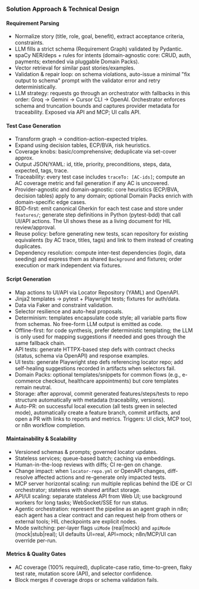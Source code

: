### Solution Approach & Technical Design

#### Requirement Parsing
- Normalize story (title, role, goal, benefit), extract acceptance criteria, constraints.
- LLM fills a strict schema (Requirement Graph) validated by Pydantic.
 - spaCy NER/deps + rules for intents (domain-agnostic core: CRUD, auth, payments; extended via pluggable Domain Packs).
- Vector retrieval for similar past stories/examples.
 - Validation & repair loop: on schema violations, auto-issue a minimal "fix output to schema" prompt with the validator error and retry deterministically.
 - LLM strategy: requests go through an orchestrator with fallbacks in this order: Groq → Gemini → Cursor CLI → OpenAI. Orchestrator enforces schema and truncation bounds and captures provider metadata for traceability. Exposed via API and MCP; UI calls API.

#### Test Case Generation
- Transform graph -> condition-action-expected triples.
- Expand using decision tables, ECP/BVA, risk heuristics.
- Coverage knobs: basic/comprehensive; deduplicate via set-cover approx.
- Output JSON/YAML: id, title, priority, preconditions, steps, data, expected, tags, trace.
 - Traceability: every test case includes `traceTo: [AC-ids]`; compute an AC coverage metric and fail generation if any AC is uncovered.
 - Provider-agnostic and domain-agnostic: core heuristics (ECP/BVA, decision tables) apply to any domain; optional Domain Packs enrich with domain-specific edge cases.
 - BDD-first: emit canonical Gherkin for each test case and store under `features/`; generate step definitions in Python (pytest-bdd) that call UI/API actions. The UI shows these as a living document for HIL review/approval.
 - Reuse policy: before generating new tests, scan repository for existing equivalents (by AC trace, titles, tags) and link to them instead of creating duplicates.
 - Dependency resolution: compute inter-test dependencies (login, data seeding) and express them as shared `Background` and fixtures; order execution or mark independent via fixtures.

#### Script Generation
- Map actions to UI/API via Locator Repository (YAML) and OpenAPI.
- Jinja2 templates -> pytest + Playwright tests; fixtures for auth/data.
- Data via Faker and constraint validation.
- Selector resilience and auto-heal proposals.
 - Determinism: templates encapsulate code style; all variable parts flow from schemas. No free-form LLM output is emitted as code.
 - Offline-first: for code synthesis, prefer deterministic templating; the LLM is only used for mapping suggestions if needed and goes through the same fallback chain.
 - API tests: generate HTTPX-based step defs with contract checks (status, schema via OpenAPI) and response examples.
 - UI tests: generate Playwright step defs referencing locator repo; add self-healing suggestions recorded in artifacts when selectors fail.
 - Domain Packs: optional templates/snippets for common flows (e.g., e-commerce checkout, healthcare appointments) but core templates remain neutral.
 - Storage: after approval, commit generated features/steps/tests to repo structure automatically with metadata (traceability, versions).
 - Auto-PR: on successful local execution (all tests green in selected mode), automatically create a feature branch, commit artifacts, and open a PR with links to reports and metrics. Triggers: UI click, MCP tool, or n8n workflow completion.

#### Maintainability & Scalability
- Versioned schemas & prompts; governed locator updates.
- Stateless services; queue-based batch; caching via embeddings.
- Human-in-the-loop reviews with diffs; CI re-gen on change.
 - Change impact: when `locator-repo.yml` or OpenAPI changes, diff-resolve affected actions and re-generate only impacted tests.
 - MCP server horizontal scaling: run multiple replicas behind the IDE or CI orchestrator; stateless with shared artifact storage.
 - API/UI scaling: separate stateless API from Web UI; use background workers for long tasks; WebSocket/SSE for run status.
 - Agentic orchestration: represent the pipeline as an agent graph in n8n; each agent has a clear contract and can request help from others or external tools; HIL checkpoints are explicit nodes.
 - Mode switching: per-layer flags `uiMode` (real|mock) and `apiMode` (mock|stub|real); UI defaults UI=real, API=mock; n8n/MCP/UI can override per-run.

#### Metrics & Quality Gates

- AC coverage (100% required), duplicate-case ratio, time-to-green, flaky test rate, mutation score (API), and selector confidence.
- Block merges if coverage drops or schema validation fails.
